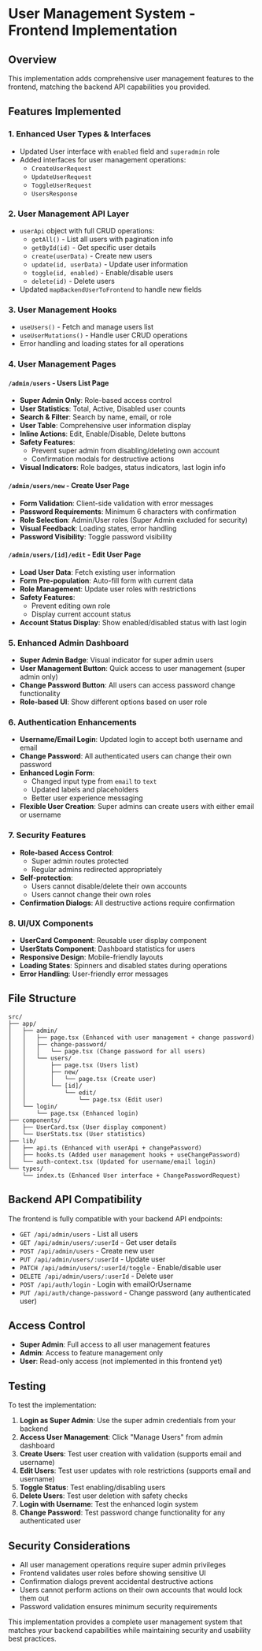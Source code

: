 # User Management System - Frontend Implementation

## Overview
This implementation adds comprehensive user management features to the frontend, matching the backend API capabilities you provided.

## Features Implemented

### 1. **Enhanced User Types & Interfaces**
- Updated User interface with `enabled` field and `superadmin` role
- Added interfaces for user management operations:
  - `CreateUserRequest`
  - `UpdateUserRequest` 
  - `ToggleUserRequest`
  - `UsersResponse`

### 2. **User Management API Layer**
- `userApi` object with full CRUD operations:
  - `getAll()` - List all users with pagination info
  - `getById(id)` - Get specific user details
  - `create(userData)` - Create new users
  - `update(id, userData)` - Update user information
  - `toggle(id, enabled)` - Enable/disable users
  - `delete(id)` - Delete users
- Updated `mapBackendUserToFrontend` to handle new fields

### 3. **User Management Hooks**
- `useUsers()` - Fetch and manage users list
- `useUserMutations()` - Handle user CRUD operations
- Error handling and loading states for all operations

### 4. **User Management Pages**

#### `/admin/users` - Users List Page
- **Super Admin Only**: Role-based access control
- **User Statistics**: Total, Active, Disabled user counts
- **Search & Filter**: Search by name, email, or role
- **User Table**: Comprehensive user information display
- **Inline Actions**: Edit, Enable/Disable, Delete buttons
- **Safety Features**: 
  - Prevent super admin from disabling/deleting own account
  - Confirmation modals for destructive actions
- **Visual Indicators**: Role badges, status indicators, last login info

#### `/admin/users/new` - Create User Page
- **Form Validation**: Client-side validation with error messages
- **Password Requirements**: Minimum 6 characters with confirmation
- **Role Selection**: Admin/User roles (Super Admin excluded for security)
- **Visual Feedback**: Loading states, error handling
- **Password Visibility**: Toggle password visibility

#### `/admin/users/[id]/edit` - Edit User Page
- **Load User Data**: Fetch existing user information
- **Form Pre-population**: Auto-fill form with current data
- **Role Management**: Update user roles with restrictions
- **Safety Features**: 
  - Prevent editing own role
  - Display current account status
- **Account Status Display**: Show enabled/disabled status with last login

### 5. **Enhanced Admin Dashboard**
- **Super Admin Badge**: Visual indicator for super admin users
- **User Management Button**: Quick access to user management (super admin only)
- **Change Password Button**: All users can access password change functionality
- **Role-based UI**: Show different options based on user role

### 6. **Authentication Enhancements**
- **Username/Email Login**: Updated login to accept both username and email
- **Change Password**: All authenticated users can change their own password
- **Enhanced Login Form**: 
  - Changed input type from `email` to `text`
  - Updated labels and placeholders
  - Better user experience messaging
- **Flexible User Creation**: Super admins can create users with either email or username

### 7. **Security Features**
- **Role-based Access Control**: 
  - Super admin routes protected
  - Regular admins redirected appropriately
- **Self-protection**: 
  - Users cannot disable/delete their own accounts
  - Users cannot change their own roles
- **Confirmation Dialogs**: All destructive actions require confirmation

### 8. **UI/UX Components**
- **UserCard Component**: Reusable user display component
- **UserStats Component**: Dashboard statistics for users
- **Responsive Design**: Mobile-friendly layouts
- **Loading States**: Spinners and disabled states during operations
- **Error Handling**: User-friendly error messages

## File Structure
```
src/
├── app/
│   ├── admin/
│   │   ├── page.tsx (Enhanced with user management + change password)
│   │   ├── change-password/
│   │   │   └── page.tsx (Change password for all users)
│   │   └── users/
│   │       ├── page.tsx (Users list)
│   │       ├── new/
│   │       │   └── page.tsx (Create user)
│   │       └── [id]/
│   │           └── edit/
│   │               └── page.tsx (Edit user)
│   └── login/
│       └── page.tsx (Enhanced login)
├── components/
│   ├── UserCard.tsx (User display component)
│   └── UserStats.tsx (User statistics)
├── lib/
│   ├── api.ts (Enhanced with userApi + changePassword)
│   ├── hooks.ts (Added user management hooks + useChangePassword)
│   └── auth-context.tsx (Updated for username/email login)
└── types/
    └── index.ts (Enhanced User interface + ChangePasswordRequest)
```

## Backend API Compatibility
The frontend is fully compatible with your backend API endpoints:

- `GET /api/admin/users` - List all users
- `GET /api/admin/users/:userId` - Get user details  
- `POST /api/admin/users` - Create new user
- `PUT /api/admin/users/:userId` - Update user
- `PATCH /api/admin/users/:userId/toggle` - Enable/disable user
- `DELETE /api/admin/users/:userId` - Delete user
- `POST /api/auth/login` - Login with emailOrUsername
- `PUT /api/auth/change-password` - Change password (any authenticated user)

## Access Control
- **Super Admin**: Full access to all user management features
- **Admin**: Access to feature management only
- **User**: Read-only access (not implemented in this frontend yet)

## Testing
To test the implementation:

1. **Login as Super Admin**: Use the super admin credentials from your backend
2. **Access User Management**: Click "Manage Users" from admin dashboard
3. **Create Users**: Test user creation with validation (supports email and username)
4. **Edit Users**: Test user updates with role restrictions (supports email and username)
5. **Toggle Status**: Test enabling/disabling users
6. **Delete Users**: Test user deletion with safety checks
7. **Login with Username**: Test the enhanced login system
8. **Change Password**: Test password change functionality for any authenticated user

## Security Considerations
- All user management operations require super admin privileges
- Frontend validates user roles before showing sensitive UI
- Confirmation dialogs prevent accidental destructive actions
- Users cannot perform actions on their own accounts that would lock them out
- Password validation ensures minimum security requirements

This implementation provides a complete user management system that matches your backend capabilities while maintaining security and usability best practices.
